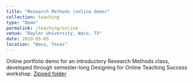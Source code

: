 ```yaml
---
title: "Research Methods (online demo)"
collection: teaching
type: "Demo"
permalink: /teaching/online
venue: "Baylor University, Waco, TX"
date: 2019-05-05
location: "Waco, Texas"
---
```


Online portfolio demo for an introductory Research Methods class, developed through semester-long Designing for Online Teaching Success workshop.
[Zipped folder](http://ashelbyrivers.github.io/files/shelby-rivers-demo-export.zip)
